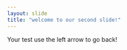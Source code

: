 ```yaml
---
layout: slide
title: "welcome to our second slide!"
---
```

Your test
use the left arrow to go back!
